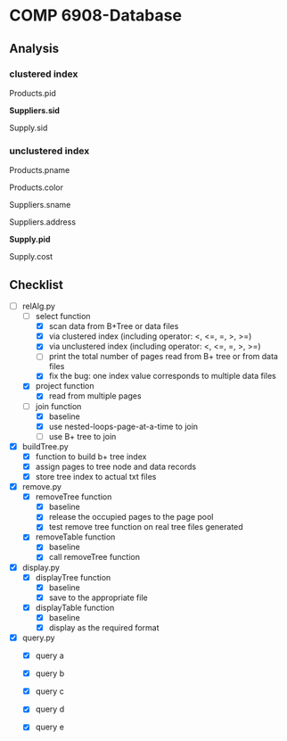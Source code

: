 # COMP 6908-Database


## Analysis

### clustered index

Products.pid

**Suppliers.sid**

Supply.sid

### unclustered index

Products.pname

Products.color

Suppliers.sname

Suppliers.address

**Supply.pid**

Supply.cost

## Checklist

+ [ ] relAlg.py
    - [ ] select function
        -  [x] scan data from B+Tree or data files
        -  [x] via clustered index (including operator: <, <=, =, \>, \>=)
        -  [x] via unclustered index (including operator: <, <=, =, \>, \>=)
        -  [ ] print the total number of pages read from B+ tree or from data files
        -  [x] fix the bug: one index value corresponds to multiple data files
    - [x] project function
        -  [x] read from multiple pages
    - [ ] join function
        -  [x] baseline
        -  [x] use nested-loops-page-at-a-time to join
        -  [ ] use B+ tree to join
+ [x] buildTree.py
    - [x] function to build b+ tree index
    - [x] assign pages to tree node and data records
    - [x] store tree index to actual txt files
+ [x] remove.py
    - [x] removeTree function
        -  [x] baseline
        -  [x] release the occupied pages to the page pool
        -  [x] test remove tree function on real tree files generated
    - [x] removeTable function
        -  [x] baseline
        -  [x] call removeTree function
+ [x] display.py
    - [x] displayTree function
        -  [x] baseline
        -  [x] save to the appropriate file
    - [x] displayTable function
        -  [x] baseline
        -  [x] display as the required format
+ [x] query.py
    - [x] query a
    - [x] query b
    - [x] query c
    - [x] query d
    - [x] query e

